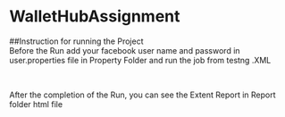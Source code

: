 # WalletHubAssignment

##Instruction for running the Project <br/>
Before the Run add your facebook user name and password in user.properties file in Property Folder and run the job from testng .XML <br/>

<br/>

After the completion of the Run, you can see the Extent Report in Report folder html file
